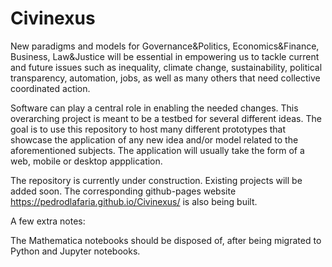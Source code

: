 # Civinexus

New paradigms and models for Governance&Politics, Economics&Finance, Business, Law&Justice will be essential in empowering us to tackle current and future issues such as inequality, climate change, sustainability, political transparency, automation, jobs, as well as many others that need collective coordinated action.

Software can play a central role in enabling the needed changes. This overarching project is meant to be a testbed for several different ideas. The goal is to use this repository to host many different prototypes that showcase the application of any new idea and/or model related to the aforementioned subjects. The application will usually take the form of a web, mobile or desktop appplication. 

The repository is currently under construction. Existing projects will be added soon. The corresponding github-pages website https://pedrodlafaria.github.io/Civinexus/ is also being built.




A few extra notes:

The Mathematica notebooks should be disposed of, after being migrated to Python and Jupyter notebooks.
